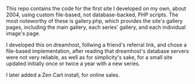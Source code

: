 This repo contains the code for the first site I developed on my own, 
about 2004, using custom file-based, not database-backed, PHP scripts. 
The most noteworthy of these is gallery.php, which provides the site's 
gallery pages, including the main gallery, each series' gallery, and each 
individual image's page. 

I developed this on dreamhost, follwing a friend's referral link, and chose 
a file-based implementation, after reading that dreamhost's database servers 
were not very reliable, as well as for simplicity's sake, for a small site 
updated initially once or twice a year with a new series.

I later added a Zen Cart install, for online sales.

